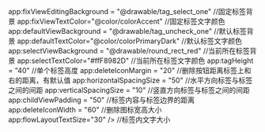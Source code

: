  app:fixViewEditingBackground = "@drawable/tag_select_one"    //固定标签背景
    app:fixViewTextColor="@color/colorAccent"                    //固定标签文字颜色
    app:defaultViewBackground = "@drawable/tag_uncheck_one"      //默认标签背景
    app:defaultTextColor="@color/colorPrimaryDark"               //默认标签文字颜色
    app:selectViewBackground = "@drawable/round_rect_red"        //当前所在标签背景
    app:selectTextColor="#ffF8982D"                              //当前所在标签文字颜色
    app:tagHeight = "40"                                         //单个标签高度
    app:deleteIconMargin = "20"                                  //删除按钮距离标签上和右的距离，有默认值
    app:horizontalSpacingSize = "50"                             //水平方向标签与标签之间的间距
    app:verticalSpacingSize = "10"                               //竖直方向标签与标签之间的间距
    app:childViewPadding = "50"                                  //标签内容与标签边界的距离
    app:deleteIconWidth = "60"                                   //删除图标宽高大小
    app:flowLayoutTextSize="30" />                               //标签内文字大小


